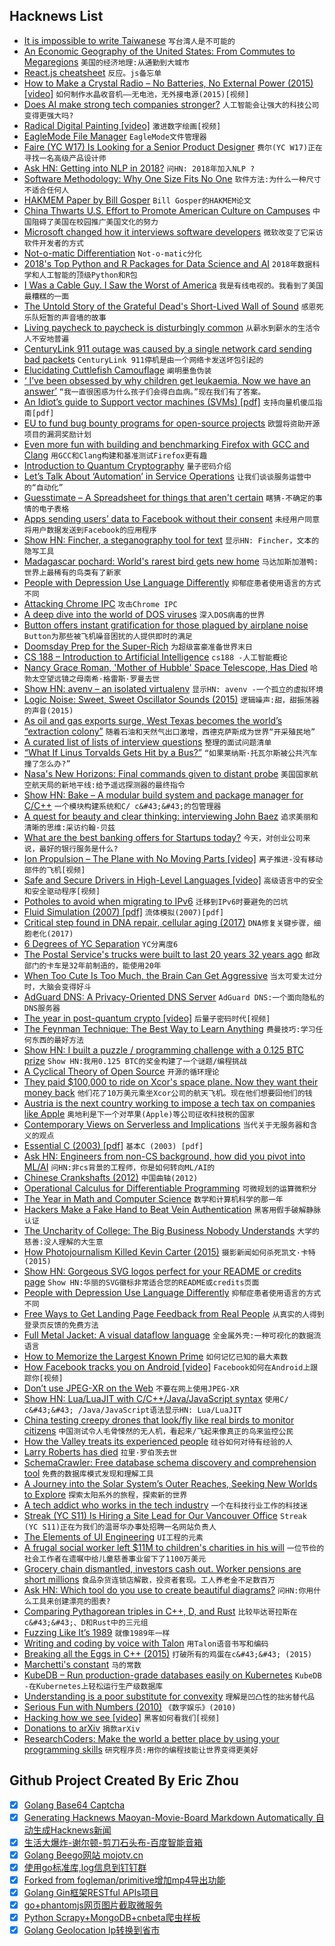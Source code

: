 ## Hacknews List


- [It is impossible to write Taiwanese](http://pinyin.info/readings/mair/taiwanese.html)  `写台湾人是不可能的`
- [An Economic Geography of the United States: From Commutes to Megaregions](https://www.atlasobscura.com/articles/here-are-the-real-boundaries-of-american-metropolises-decided-by-an-algorithm)  `美国的经济地理:从通勤到大城市`
- [React.js cheatsheet](https://devhints.io/react)  `反应。js备忘单`
- [How to Make a Crystal Radio – No Batteries, No External Power (2015) [video]](https://www.youtube.com/watch?v=8XR9Uzy2RPM)  `如何制作水晶收音机——无电池，无外接电源(2015)[视频]`
- [Does AI make strong tech companies stronger?](https://www.ben-evans.com/benedictevans/2018/12/19/does-ai-make-strong-tech-companies-stronger/)  `人工智能会让强大的科技公司变得更强大吗?`
- [Radical Digital Painting [video]](https://media.ccc.de/v/35c3-9774-radical_digital_painting)  `激进数字绘画[视频]`
- [EagleMode File Manager](https://www.youtube.com/watch?v=G6yPQKt3mBA)  `EagleMode文件管理器`
- [Faire (YC W17) Is Looking for a Senior Product Designer](https://boards.greenhouse.io/indigofair/jobs/4074505002?gh_jid=4074505002)  `费尔(YC W17)正在寻找一名高级产品设计师`
- [Ask HN: Getting into NLP in 2018?](item?id=18795475)  `问HN: 2018年加入NLP ?`
- [Software Methodology: Why One Size Fits No One](https://github.com/risk-first/website/wiki/One-Size-Fits-No-One)  `软件方法:为什么一种尺寸不适合任何人`
- [HAKMEM Paper by Bill Gosper](http://dspace.mit.edu/bitstream/handle/1721.1/6086/AIM-239.pdf?sequence=2)  `Bill Gosper的HAKMEM论文`
- [China Thwarts U.S. Effort to Promote American Culture on Campuses](https://www.nytimes.com/2018/12/30/world/asia/china-american-centers-culture.html)  `中国阻碍了美国在校园推广美国文化的努力`
- [Microsoft changed how it interviews software developers](https://www.businessinsider.fr/us/microsoft-new-developer-interview-process-2018-12)  `微软改变了它采访软件开发者的方式`
- [Not-o-matic Differentiation](https://ajknapp.github.io/2018/08/14/notomatic-differentiation.html)  `Not-o-matic分化`
- [2018&#39;s Top Python and R Packages for Data Science and AI](https://heartbeat.fritz.ai/top-7-libraries-and-packages-of-the-year-for-data-science-and-ai-python-r-6b7cca2bf000)  `2018年数据科学和人工智能的顶级Python和R包`
- [I Was a Cable Guy. I Saw the Worst of America](https://www.huffingtonpost.com/entry/cable-tech-dick-cheney-sex-dungeon_us_5c0ea571e4b06484c9fd4c21)  `我是有线电视的。我看到了美国最糟糕的一面`
- [The Untold Story of the Grateful Dead&#39;s Short-Lived Wall of Sound](https://motherboard.vice.com/en_us/article/wnnayb/the-wall-of-sound)  `感恩死乐队短暂的声音墙的故事`
- [Living paycheck to paycheck is disturbingly common](https://www.washingtonpost.com/business/2018/12/28/living-paycheck-paycheck-is-disturbingly-common-i-see-no-way-out)  `从薪水到薪水的生活令人不安地普遍`
- [CenturyLink 911 outage was caused by a single network card sending bad packets](https://twitter.com/GossiTheDog/status/1079144491238469638)  `CenturyLink 911停机是由一个网络卡发送坏包引起的`
- [Elucidating Cuttlefish Camouflage](http://maxplanck.nautil.us/article/350/elucidating-cuttlefish-camouflage)  `阐明墨鱼伪装`
- [‘ I’ve been obsessed by why children get leukaemia. Now we have an answer’](https://www.theguardian.com/science/2018/dec/30/children-leukaemia-mel-greaves-microbes-protection-against-disease)  `“我一直很困惑为什么孩子们会得白血病。”现在我们有了答案。`
- [An Idiot’s guide to Support vector machines (SVMs) [pdf]](http://web.mit.edu/6.034/wwwbob/svm-notes-long-08.pdf)  `支持向量机傻瓜指南[pdf]`
- [EU to fund bug bounty programs for open-source projects](https://www.zdnet.com/article/eu-to-fund-bug-bounty-programs-for-14-open-source-projects-starting-january-2019/)  `欧盟将资助开源项目的漏洞奖励计划`
- [Even more fun with building and benchmarking Firefox with GCC and Clang](http://hubicka.blogspot.com/2018/12/even-more-fun-with-building-and.html?m=1)  `用GCC和Clang构建和基准测试Firefox更有趣`
- [Introduction to Quantum Cryptography](https://www.norwegiancreations.com/2018/11/introduction-to-quantum-cryptography/)  `量子密码介绍`
- [Let’s Talk About ‘Automation’ in Service Operations](https://www.ckmadvisors.com/blog/post/28/)  `让我们谈谈服务运营中的“自动化”`
- [Guesstimate – A Spreadsheet for things that aren&#39;t certain](https://www.getguesstimate.com/)  `瞎猜-不确定的事情的电子表格`
- [Apps sending users’ data to Facebook without their consent](https://www.irishtimes.com/business/media-and-marketing/apps-sending-users-data-to-facebook-without-their-consent-1.3744617)  `未经用户同意将用户数据发送到Facebook的应用程序`
- [Show HN: Fincher, a steganography tool for text](https://github.com/maxfierke/fincher)  `显示HN: Fincher，文本的隐写工具`
- [Madagascar pochard: World&#39;s rarest bird gets new home](https://www.bbc.com/news/science-environment-46703335)  `马达加斯加潜鸭:世界上最稀有的鸟类有了新家`
- [People with Depression Use Language Differently](https://daily.jstor.org/people-with-depression-use-language-differently/)  `抑郁症患者使用语言的方式不同`
- [Attacking Chrome IPC](https://media.ccc.de/v/35c3-9579-attacking_chrome_ipc)  `攻击Chrome IPC`
- [A deep dive into the world of DOS viruses](https://media.ccc.de/v/35c3-9617-a_deep_dive_into_the_world_of_dos_viruses)  `深入DOS病毒的世界`
- [Button offers instant gratification for those plagued by airplane noise](https://www.washingtonpost.com/local/trafficandcommuting/button-offers-instant-gratification-for-those-plagued-by-airplane-noise/2018/12/29/c1035d32-02e1-11e9-b5df-5d3874f1ac36_story.html)  `Button为那些被飞机噪音困扰的人提供即时的满足`
- [Doomsday Prep for the Super-Rich](https://www.newyorker.com/magazine/2017/01/30/doomsday-prep-for-the-super-rich)  `为超级富豪准备世界末日`
- [CS 188 – Introduction to Artificial Intelligence](https://inst.eecs.berkeley.edu/~cs188/fa18/)  `cs188 -人工智能概论`
- [Nancy Grace Roman, &#39;Mother of Hubble&#39; Space Telescope, Has Died](https://www.npr.org/2018/12/30/680994535/nancy-grace-roman-mother-of-hubble-space-telescope-has-died)  `哈勃太空望远镜之母南希·格雷斯·罗曼去世`
- [Show HN: avenv – an isolated virtualenv](https://github.com/ihucos/avenv)  `显示HN: avenv -一个孤立的虚拟环境`
- [Logic Noise: Sweet, Sweet Oscillator Sounds (2015)](https://hackaday.com/2015/02/04/logic-noise-sweet-sweet-oscillator-sounds/)  `逻辑噪声:甜，甜振荡器的声音(2015)`
- [As oil and gas exports surge, West Texas becomes the world’s “extraction colony”](https://www.texastribune.org/2018/10/11/west-texas-becomes-worlds-extraction-colony-oil-gas-exports-surge/)  `随着石油和天然气出口激增，西德克萨斯成为世界“开采殖民地”`
- [A curated list of lists of interview questions](https://github.com/MaximAbramchuck/awesome-interview-questions)  `整理的面试问题清单`
- [“What If Linus Torvalds Gets Hit by a Bus?”](https://www.crummy.com/writing/segfault.org/Bus.html)  `“如果莱纳斯·托瓦尔斯被公共汽车撞了怎么办?”`
- [Nasa&#39;s New Horizons: Final commands given to distant probe](https://www.bbc.com/news/science-environment-46699737)  `美国国家航空航天局的新地平线:给予遥远探测器的最终指令`
- [Show HN: Bake – A modular build system and package manager for C/C&#43;&#43;](https://www.github.com/SanderMertens/bake)  `一个模块构建系统和C/ c&#43;&#43;的包管理器`
- [A quest for beauty and clear thinking: interviewing John Baez](http://www.mathisintheair.com/eng/2018/12/30/a-quest-for-beauty-and-clear-thinking-interviewing-john-baez/)  `追求美丽和清晰的思维:采访约翰·贝兹`
- [What are the best banking offers for Startups today?](item?id=18794459)  `今天，对创业公司来说，最好的银行服务是什么?`
- [Ion Propulsion – The Plane with No Moving Parts [video]](https://www.youtube.com/watch?v=IorDYGI1uqc)  `离子推进-没有移动部件的飞机[视频]`
- [Safe and Secure Drivers in High-Level Languages [video]](https://media.ccc.de/v/35c3-9670-safe_and_secure_drivers_in_high-level_languages)  `高级语言中的安全和安全驱动程序[视频]`
- [Potholes to avoid when migrating to IPv6](https://rachelbythebay.com/w/2018/12/30/v6/)  `迁移到IPv6时要避免的凹坑`
- [Fluid Simulation (2007) [pdf]](https://www.cs.ubc.ca/~rbridson/fluidsimulation/fluids_notes.pdf)  `流体模拟(2007)[pdf]`
- [Critical step found in DNA repair, cellular aging (2017)](https://news.harvard.edu/gazette/story/2017/03/harvard-scientists-pinpoint-critical-step-in-dna-repair-cellular-aging/)  `DNA修复关键步骤，细胞老化(2017)`
- [6 Degrees of YC Separation](https://medium.com/@kyle_mack/6-degrees-of-yc-separation-562be3a852c9)  `YC分离度6`
- [The Postal Service&#39;s trucks were built to last 20 years 32 years ago](https://postalmuseum.si.edu/collections/object-spotlight/llv.html)  `邮政部门的卡车是32年前制造的，能使用20年`
- [When Too Cute Is Too Much, the Brain Can Get Aggressive](https://www.npr.org/sections/health-shots/2018/12/31/679832549/when-too-cute-is-too-much-the-brain-can-get-aggressive)  `当太可爱太过分时，大脑会变得好斗`
- [AdGuard DNS: A Privacy-Oriented DNS Server](https://adguard.com/en/blog/adguard-dns-announcement/)  `AdGuard DNS:一个面向隐私的DNS服务器`
- [The year in post-quantum crypto [video]](https://media.ccc.de/v/35c3-9926-the_year_in_post-quantum_crypto)  `后量子密码时代[视频]`
- [The Feynman Technique: The Best Way to Learn Anything](https://fs.blog/2012/04/learn-anything-faster-with-the-feynman-technique/)  `费曼技巧:学习任何东西的最好方法`
- [Show HN: I built a puzzle / programming challenge with a 0.125 BTC prize](https://formapi.io/blog/posts/2018-bitcoin-programming-challenge/)  `Show HN:我用0.125 BTC的奖金构建了一个谜题/编程挑战`
- [A Cyclical Theory of Open Source](https://redmonk.com/sogrady/2018/12/21/cycles-oss/)  `开源的循环理论`
- [They paid $100,000 to ride on Xcor&#39;s space plane. Now they want their money back](https://www.latimes.com/business/la-fi-xcor-astronauts-20181230-story.html)  `他们花了10万美元乘坐Xcor公司的航天飞机。现在他们想要回他们的钱`
- [Austria is the next country working to impose a tech tax on companies like Apple](https://9to5mac.com/2018/12/30/austria-tech-tax-apple/)  `奥地利是下一个对苹果(Apple)等公司征收科技税的国家`
- [Contemporary Views on Serverless and Implications](https://m.subbu.org/contemporary-views-on-serverless-and-implications-1c5907c611d8)  `当代关于无服务器和含义的观点`
- [Essential C (2003) [pdf]](http://cslibrary.stanford.edu/101/EssentialC.pdf)  `基本C (2003) [pdf]`
- [Ask HN: Engineers from non-CS background, how did you pivot into ML/AI](item?id=18793849)  `问HN:非cs背景的工程师，你是如何转向ML/AI的`
- [Chinese Crankshafts (2012)](https://flycorvair.net/2012/01/15/chinese-crankshafts/)  `中国曲轴(2012)`
- [Operational Calculus for Differentiable Programming](https://arxiv.org/abs/1610.07690)  `可微规划的运算微积分`
- [The Year in Math and Computer Science](https://www.quantamagazine.org/quantas-year-in-math-and-computer-science-2018-20181221/)  `数学和计算机科学的那一年`
- [Hackers Make a Fake Hand to Beat Vein Authentication](https://motherboard.vice.com/en_us/article/59v8dk/hackers-fake-hand-vein-authentication-biometrics-chaos-communication-congress)  `黑客用假手破解静脉认证`
- [The Uncharity of College: The Big Business Nobody Understands](https://www.conradbastable.com/essays/the-uncharity-of-college-the-big-business-nobody-understands)  `大学的慈善:没人理解的大生意`
- [How Photojournalism Killed Kevin Carter (2015)](http://all-that-is-interesting.com/kevin-carter)  `摄影新闻如何杀死凯文·卡特(2015)`
- [Show HN: Gorgeous SVG logos perfect for your README or credits page](https://www.vectorlogo.zone/)  `Show HN:华丽的SVG徽标非常适合您的README或credits页面`
- [People with Depression Use Language Differently](https://theconversation.com/people-with-depression-use-language-differently-heres-how-to-spot-it-90877)  `抑郁症患者使用语言的方式不同`
- [Free Ways to Get Landing Page Feedback from Real People](https://blog.loudlist.io/5-ways-to-get-landing-page-feedback/)  `从真实的人得到登录页反馈的免费方法`
- [Full Metal Jacket: A visual dataflow language](http://www.fmjlang.co.uk/fmj/FMJ.html)  `全金属外壳:一种可视化的数据流语言`
- [How to Memorize the Largest Known Prime](https://blogs.scientificamerican.com/roots-of-unity/how-to-memorize-the-largest-known-prime/)  `如何记忆已知的最大素数`
- [How Facebook tracks you on Android [video]](https://media.ccc.de/v/35c3-9941-how_facebook_tracks_you_on_android/)  `Facebook如何在Android上跟踪你[视频]`
- [Don’t use JPEG-XR on the Web](https://calendar.perfplanet.com/2018/dont-use-jpeg-xr-on-the-web/)  `不要在网上使用JPEG-XR`
- [Show HN: Lua/LuaJIT with C/C&#43;&#43;/Java/JavaScript syntax](https://github.com/mingodad/ljs)  `使用C/ c&#43;&#43; /Java/JavaScript语法显示HN: Lua/LuaJIT`
- [China testing creepy drones that look/fly like real birds to monitor citizens](https://www.businessinsider.com/china-is-testing-creepy-dove-drones-to-monitor-citizens-2018-6)  `中国测试令人毛骨悚然的无人机，看起来/飞起来像真正的鸟来监控公民`
- [How the Valley treats its experienced people](http://rachelbythebay.com/w/2018/12/29/age/)  `硅谷如何对待有经验的人`
- [Larry Roberts has died](https://www.nytimes.com/2018/12/30/obituaries/lawrence-g-roberts-dies-at-81.html)  `拉里·罗伯茨去世`
- [SchemaCrawler: Free database schema discovery and comprehension tool](https://www.schemacrawler.com/index.html)  `免费的数据库模式发现和理解工具`
- [A Journey into the Solar System’s Outer Reaches, Seeking New Worlds to Explore](https://www.nytimes.com/2018/12/30/science/nasa-new-horizons-kuiper-belt.html)  `探索太阳系外的旅程，探索新的世界`
- [A tech addict who works in the tech industry](https://www.seattletimes.com/seattle-news/hes-a-tech-addict-who-works-in-the-tech-industry/)  `一个在科技行业工作的科技迷`
- [Streak (YC S11) Is Hiring a Site Lead for Our Vancouver Office](https://www.streak.com/careers/vancouver-site-lead)  `Streak (YC S11)正在为我们的温哥华办事处招聘一名网站负责人`
- [The Elements of UI Engineering](https://overreacted.io/the-elements-of-ui-engineering/)  `UI工程的元素`
- [A frugal social worker left $11M to children&#39;s charities in his will](https://edition.cnn.com/2018/12/28/us/frugal-social-worker-leaves-millions-to-charity-trnd)  `一位节俭的社会工作者在遗嘱中给儿童慈善事业留下了1100万美元`
- [Grocery chain dismantled, investors cash out. Worker pensions are short millions](https://www.washingtonpost.com/business/economy/as-a-grocery-chain-is-dismantled-investors-recover-their-money-worker-pensions-are-short-millions/2018/12/28/ea22e398-0a0e-11e9-85b6-41c0fe0c5b8f_story.html)  `食品杂货连锁店解散，投资者套现。工人养老金不足数百万`
- [Ask HN: Which tool do you use to create beautiful diagrams?](item?id=18788244)  `问HN:你用什么工具来创建漂亮的图表?`
- [Comparing Pythagorean triples in C&#43;&#43;, D, and Rust](https://atilanevesoncode.wordpress.com/2018/12/31/comparing-pythagorean-triples-in-c-d-and-rust/)  `比较毕达哥拉斯在c&#43;&#43;、D和Rust中的三元组`
- [Fuzzing Like It’s 1989](https://blog.trailofbits.com/2018/12/31/fuzzing-like-its-1989/)  `就像1989年一样`
- [Writing and coding by voice with Talon](https://www.blakewatson.com/journal/writing-and-coding-by-voice-with-talon/)  `用Talon语音书写和编码`
- [Breaking all the Eggs in C&#43;&#43; (2015)](http://scottmeyers.blogspot.com/2015/11/breaking-all-eggs-in-c.html)  `打破所有的鸡蛋在c&#43;&#43; (2015)`
- [Marchetti&#39;s constant](https://en.wikipedia.org/wiki/Marchetti%27s_constant)  `马的常数`
- [KubeDB – Run production-grade databases easily on Kubernetes](https://kubedb.com/)  `KubeDB -在Kubernetes上轻松运行生产级数据库`
- [Understanding is a poor substitute for convexity](https://www.edge.org/conversation/nassim_nicholas_taleb-understanding-is-a-poor-substitute-for-convexity-antifragility)  `理解是凹凸性的拙劣替代品`
- [Serious Fun with Numbers (2010)](http://www.cjr.org/reports/serious_fun_with_numbers.php)  `《数字娱乐》(2010)`
- [Hacking how we see [video]](https://media.ccc.de/v/35c3-9370-hacking_how_we_see)  `黑客如何看我们[视频]`
- [Donations to arXiv](https://arxiv.org/help/donate)  `捐款arXiv`
- [ResearchCoders: Make the world a better place by using your programming skills](http://www.researchcoders.com/)  `研究程序员:用你的编程技能让世界变得更美好`

## Github Project Created By Eric Zhou

- [x] [Golang Base64 Captcha](https://github.com/mojocn/base64Captcha)
- [x] [Generating Hacknews Maoyan-Movie-Board Markdown Automatically 自动生成Hacknews新闻](https://github.com/dejavuzhou/md-genie)
- [x] [生活大爆炸-谢尔顿-剪刀石头布-百度智能音箱](https://github.com/mojocn/dueros-bang-game)
- [x] [Golang Beego网站 mojotv.cn](https://github.com/mojocn/www.mojotv.cn)
- [x] [使用go标准库,log信息到钉钉群](https://github.com/mojocn/dooger)
- [x] [Forked from fogleman/primitive增加mp4导出功能](https://github.com/mojocn/primitive)
- [x] [Golang Gin框架RESTful APIs项目](https://github.com/JJJJJJJerk/ezier-golang-web-api-framework)
- [x] [go+phantomjs网页图片截取微服务](https://github.com/mojocn/screen_shot)
- [x] [Python Scrapy+MongoDB+cnbeta爬虫样板](https://github.com/mojocn/scrapy_mongodb_boilerplate_cnbeta)
- [x] [Golang Geolocation Ip转换到省市](https://github.com/mojocn/ip2location)